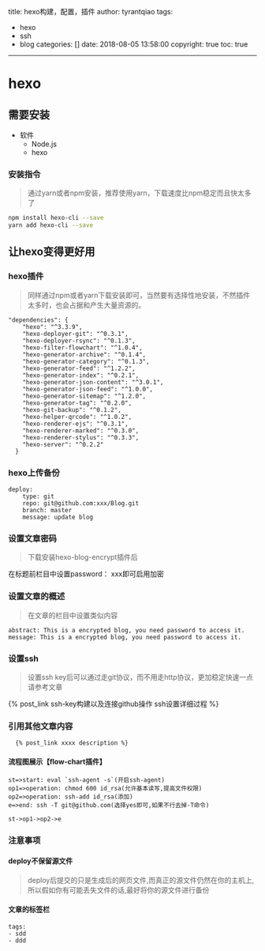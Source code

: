 title: hexo构建，配置，插件
author: tyrantqiao
tags:
  - hexo
  - ssh
  - blog
categories: []
date: 2018-08-05 13:58:00
copyright: true
toc: true
---

# hexo

## 需要安装

- 软件
  - Node.js
  - hexo

### 安装指令

> 通过yarn或者npm安装，推荐使用yarn，下载速度比npm稳定而且快太多了

``` bash
npm install hexo-cli --save
yarn add hexo-cli --save 
```

## 让hexo变得更好用

### hexo插件

> 同样通过npm或者yarn下载安装即可，当然要有选择性地安装，不然插件太多时，也会占据和产生大量资源的。

``` code
"dependencies": {
    "hexo": "^3.3.9",
    "hexo-deployer-git": "^0.3.1",
    "hexo-deployer-rsync": "^0.1.3",
    "hexo-filter-flowchart": "^1.0.4",
    "hexo-generator-archive": "^0.1.4",
    "hexo-generator-category": "^0.1.3",
    "hexo-generator-feed": "^1.2.2",
    "hexo-generator-index": "^0.2.1",
    "hexo-generator-json-content": "^3.0.1",
    "hexo-generator-json-feed": "^1.0.0",
    "hexo-generator-sitemap": "^1.2.0",
    "hexo-generator-tag": "^0.2.0",
    "hexo-git-backup": "^0.1.2",
    "hexo-helper-qrcode": "^1.0.2",
    "hexo-renderer-ejs": "^0.3.1",
    "hexo-renderer-marked": "^0.3.0",
    "hexo-renderer-stylus": "^0.3.3",
    "hexo-server": "^0.2.2"
  }
```

### hexo上传备份

```code
deploy:
    type: git
    repo: git@github.com:xxx/Blog.git
    branch: master
    message: update blog
```

### 设置文章密码

> 下载安装hexo-blog-encrypt插件后

在标题前栏目中设置password： xxx即可启用加密

### 设置文章的概述

> 在文章的栏目中设置类似内容

``` code
abstract: This is a encrypted blog, you need password to access it.
message: This is a encrypted blog, you need password to access it.
```

### 设置ssh

> 设置ssh key后可以通过走git协议，而不用走http协议，更加稳定快速一点
请参考文章

{% post_link ssh-key构建以及连接github操作 ssh设置详细过程 %}

### 引用其他文章内容

``` code
  {% post_link xxxx description %}
```

#### 流程图展示【flow-chart插件】

```flow
st=>start: eval `ssh-agent -s`(开启ssh-agent)
op1=>operation: chmod 600 id_rsa(允许基本读写,提高文件权限)
op2=>operation: ssh-add id_rsa(添加)
e=>end: ssh -T git@github.com(选择yes即可,如果不行去掉-T命令)

st->op1->op2->e
```

### 注意事项

#### deploy不保留源文件

> deploy后提交的只是生成后的网页文件,而真正的源文件仍然在你的主机上,所以假如你有可能丢失文件的话,最好将你的源文件进行备份

#### 文章的标签栏

```code
tags:
- sdd
- ddd
```
